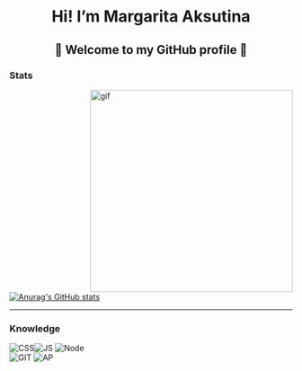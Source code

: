 <h1 align="center">Hi! I’m Margarita Aksutina</h1>
<h2 align="center">💖 Welcome to my GitHub profile 💖</h2>
<h3>Stats</h3>
<img src="https://c.tenor.com/fHYbH4MUiggAAAAC/inosuke-kimetsu-no-yaiba.gif" alt="gif" width="360" align="right">
<a href="https://github.com/ritonpiton/github-readme-stats"><img src="https://github-readme-stats.vercel.app/api?username=ritonpiton" alt="Anurag's GitHub stats"></a>
<hr>
<h3>Knowledge</h3>
<p align="left"><img src="https://img.shields.io/badge/css3%20-%231572B6.svg?&amp;style=for-the-badge&amp;logo=css3&amp;logoColor=white" alt="CSS"><img src="https://img.shields.io/badge/javascript%20-%23323330.svg?&amp;style=for-the-badge&amp;logo=javascript&amp;logoColor=%23F7DF1E" alt="JS"> <img src="https://img.shields.io/badge/node.js%20-%2343853D.svg?&amp;style=for-the-badge&amp;logo=node.js&amp;logoColor=white" alt="Node"><br><img src="https://img.shields.io/badge/git%20-%23F05033.svg?&amp;style=for-the-badge&amp;logo=git&amp;logoColor=white" alt="GIT"> <img src="https://camo.githubusercontent.com/8abb0f6e6797117e6a2f42c00a2d666f2d9746aa5a11451e8f18f26f6bd99166/68747470733a2f2f696d672e736869656c64732e696f2f62616467652f61646f626525323070686f746f73686f702532302d2532333331413846462e7376673f267374796c653d666f722d7468652d6261646765266c6f676f3d61646f626525323070686f746f73686f70266c6f676f436f6c6f723d7768697465" alt="AP"></p>

